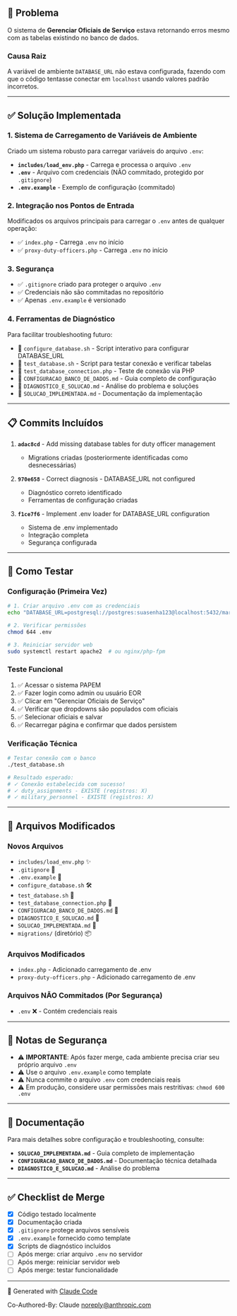 ## 🔴 Problema

O sistema de **Gerenciar Oficiais de Serviço** estava retornando erros mesmo com as tabelas existindo no banco de dados.

### Causa Raiz
A variável de ambiente `DATABASE_URL` não estava configurada, fazendo com que o código tentasse conectar em `localhost` usando valores padrão incorretos.

---

## ✅ Solução Implementada

### 1. Sistema de Carregamento de Variáveis de Ambiente

Criado um sistema robusto para carregar variáveis do arquivo `.env`:

- **`includes/load_env.php`** - Carrega e processa o arquivo `.env`
- **`.env`** - Arquivo com credenciais (NÃO commitado, protegido por `.gitignore`)
- **`.env.example`** - Exemplo de configuração (commitado)

### 2. Integração nos Pontos de Entrada

Modificados os arquivos principais para carregar o `.env` antes de qualquer operação:

- ✅ `index.php` - Carrega `.env` no início
- ✅ `proxy-duty-officers.php` - Carrega `.env` no início

### 3. Segurança

- ✅ `.gitignore` criado para proteger o arquivo `.env`
- ✅ Credenciais não são commitadas no repositório
- ✅ Apenas `.env.example` é versionado

### 4. Ferramentas de Diagnóstico

Para facilitar troubleshooting futuro:

- 📄 `configure_database.sh` - Script interativo para configurar DATABASE_URL
- 📄 `test_database.sh` - Script para testar conexão e verificar tabelas
- 📄 `test_database_connection.php` - Teste de conexão via PHP
- 📖 `CONFIGURACAO_BANCO_DE_DADOS.md` - Guia completo de configuração
- 📖 `DIAGNOSTICO_E_SOLUCAO.md` - Análise do problema e soluções
- 📖 `SOLUCAO_IMPLEMENTADA.md` - Documentação da implementação

---

## 📋 Commits Incluídos

1. **`adac8cd`** - Add missing database tables for duty officer management
   - Migrations criadas (posteriormente identificadas como desnecessárias)

2. **`970e658`** - Correct diagnosis - DATABASE_URL not configured
   - Diagnóstico correto identificado
   - Ferramentas de configuração criadas

3. **`f1ce7f6`** - Implement .env loader for DATABASE_URL configuration
   - Sistema de .env implementado
   - Integração completa
   - Segurança configurada

---

## 🧪 Como Testar

### Configuração (Primeira Vez)

```bash
# 1. Criar arquivo .env com as credenciais
echo "DATABASE_URL=postgresql://postgres:suasenha123@localhost:5432/marinha_papem" > .env

# 2. Verificar permissões
chmod 644 .env

# 3. Reiniciar servidor web
sudo systemctl restart apache2  # ou nginx/php-fpm
```

### Teste Funcional

1. ✅ Acessar o sistema PAPEM
2. ✅ Fazer login como admin ou usuário EOR
3. ✅ Clicar em "Gerenciar Oficiais de Serviço"
4. ✅ Verificar que dropdowns são populados com oficiais
5. ✅ Selecionar oficiais e salvar
6. ✅ Recarregar página e confirmar que dados persistem

### Verificação Técnica

```bash
# Testar conexão com o banco
./test_database.sh

# Resultado esperado:
# ✓ Conexão estabelecida com sucesso!
# ✓ duty_assignments - EXISTE (registros: X)
# ✓ military_personnel - EXISTE (registros: X)
```

---

## 📁 Arquivos Modificados

### Novos Arquivos
- `includes/load_env.php` ✨
- `.gitignore` 🔐
- `.env.example` 📝
- `configure_database.sh` 🛠️
- `test_database.sh` 🧪
- `test_database_connection.php` 🧪
- `CONFIGURACAO_BANCO_DE_DADOS.md` 📖
- `DIAGNOSTICO_E_SOLUCAO.md` 📖
- `SOLUCAO_IMPLEMENTADA.md` 📖
- `migrations/` (diretório) 📦

### Arquivos Modificados
- `index.php` - Adicionado carregamento de .env
- `proxy-duty-officers.php` - Adicionado carregamento de .env

### Arquivos NÃO Commitados (Por Segurança)
- `.env` ❌ - Contém credenciais reais

---

## 🔐 Notas de Segurança

- ⚠️ **IMPORTANTE**: Após fazer merge, cada ambiente precisa criar seu próprio arquivo `.env`
- ⚠️ Use o arquivo `.env.example` como template
- ⚠️ Nunca commite o arquivo `.env` com credenciais reais
- ⚠️ Em produção, considere usar permissões mais restritivas: `chmod 600 .env`

---

## 📖 Documentação

Para mais detalhes sobre configuração e troubleshooting, consulte:

- **`SOLUCAO_IMPLEMENTADA.md`** - Guia completo de implementação
- **`CONFIGURACAO_BANCO_DE_DADOS.md`** - Documentação técnica detalhada
- **`DIAGNOSTICO_E_SOLUCAO.md`** - Análise do problema

---

## ✅ Checklist de Merge

- [x] Código testado localmente
- [x] Documentação criada
- [x] `.gitignore` protege arquivos sensíveis
- [x] `.env.example` fornecido como template
- [x] Scripts de diagnóstico incluídos
- [ ] Após merge: criar arquivo `.env` no servidor
- [ ] Após merge: reiniciar servidor web
- [ ] Após merge: testar funcionalidade

---

🤖 Generated with [Claude Code](https://claude.com/claude-code)

Co-Authored-By: Claude <noreply@anthropic.com>
